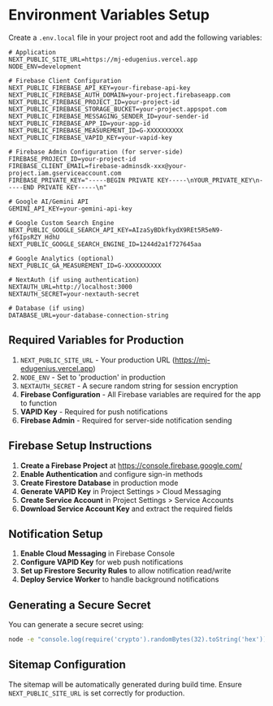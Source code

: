 # Environment Variables Setup

Create a `.env.local` file in your project root and add the following variables:

```env
# Application
NEXT_PUBLIC_SITE_URL=https://mj-edugenius.vercel.app
NODE_ENV=development

# Firebase Client Configuration
NEXT_PUBLIC_FIREBASE_API_KEY=your-firebase-api-key
NEXT_PUBLIC_FIREBASE_AUTH_DOMAIN=your-project.firebaseapp.com
NEXT_PUBLIC_FIREBASE_PROJECT_ID=your-project-id
NEXT_PUBLIC_FIREBASE_STORAGE_BUCKET=your-project.appspot.com
NEXT_PUBLIC_FIREBASE_MESSAGING_SENDER_ID=your-sender-id
NEXT_PUBLIC_FIREBASE_APP_ID=your-app-id
NEXT_PUBLIC_FIREBASE_MEASUREMENT_ID=G-XXXXXXXXXX
NEXT_PUBLIC_FIREBASE_VAPID_KEY=your-vapid-key

# Firebase Admin Configuration (for server-side)
FIREBASE_PROJECT_ID=your-project-id
FIREBASE_CLIENT_EMAIL=firebase-adminsdk-xxx@your-project.iam.gserviceaccount.com
FIREBASE_PRIVATE_KEY="-----BEGIN PRIVATE KEY-----\nYOUR_PRIVATE_KEY\n-----END PRIVATE KEY-----\n"

# Google AI/Gemini API
GEMINI_API_KEY=your-gemini-api-key

# Google Custom Search Engine
NEXT_PUBLIC_GOOGLE_SEARCH_API_KEY=AIzaSyBDkfkydX9REt5R5eN9-yf6IpsRZY_HdhU
NEXT_PUBLIC_GOOGLE_SEARCH_ENGINE_ID=1244d2a1f727645aa

# Google Analytics (optional)
NEXT_PUBLIC_GA_MEASUREMENT_ID=G-XXXXXXXXXX

# NextAuth (if using authentication)
NEXTAUTH_URL=http://localhost:3000
NEXTAUTH_SECRET=your-nextauth-secret

# Database (if using)
DATABASE_URL=your-database-connection-string
```

## Required Variables for Production

1. `NEXT_PUBLIC_SITE_URL` - Your production URL (https://mj-edugenius.vercel.app)
2. `NODE_ENV` - Set to 'production' in production
3. `NEXTAUTH_SECRET` - A secure random string for session encryption
4. **Firebase Configuration** - All Firebase variables are required for the app to function
5. **VAPID Key** - Required for push notifications
6. **Firebase Admin** - Required for server-side notification sending

## Firebase Setup Instructions

1. **Create a Firebase Project** at https://console.firebase.google.com/
2. **Enable Authentication** and configure sign-in methods
3. **Create Firestore Database** in production mode
4. **Generate VAPID Key** in Project Settings > Cloud Messaging
5. **Create Service Account** in Project Settings > Service Accounts
6. **Download Service Account Key** and extract the required fields

## Notification Setup

1. **Enable Cloud Messaging** in Firebase Console
2. **Configure VAPID Key** for web push notifications
3. **Set up Firestore Security Rules** to allow notification read/write
4. **Deploy Service Worker** to handle background notifications

## Generating a Secure Secret

You can generate a secure secret using:

```bash
node -e "console.log(require('crypto').randomBytes(32).toString('hex'))"
```

## Sitemap Configuration

The sitemap will be automatically generated during build time. Ensure `NEXT_PUBLIC_SITE_URL` is set correctly for production.
